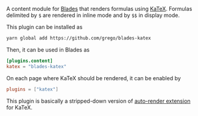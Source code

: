 A content module for [Blades](https://getblades.org) that renders formulas
using [KaTeX](https://katex.org).
Formulas delimited by `$` are rendered in inline mode and by `$$` in display mode.

This plugin can be installed as
```bash
yarn global add https://github.com/grego/blades-katex
```

Then, it can be used in Blades as
```toml
[plugins.content]
katex = "blades-katex"
```

On each page where KaTeX should be rendered, it can be enabled by
```toml
plugins = ["katex"]
```

This plugin is basically a stripped-down version of
[auto-render extension](https://katex.org/docs/autorender.html) for KaTeX.
